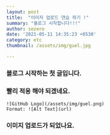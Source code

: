 ```yaml
---
layout: post
title:  "이미지 업로드 연습 하기 !"
summary: "블로그 시작합니다!!!"
author: sezero
date: '2021-05-11 14:35:23 +0530'
category: etc
thumbnail: /assets/img/guel.jpg

---
```


### 블로그 시작하는 첫 글입니다.



###  빨리 적응 해야 되겠네요.

```
![GitHub Logo](/assets/img/guel.png)
Format: ![Alt Text](url)
```

### 이미지 업로드가 되었나요.